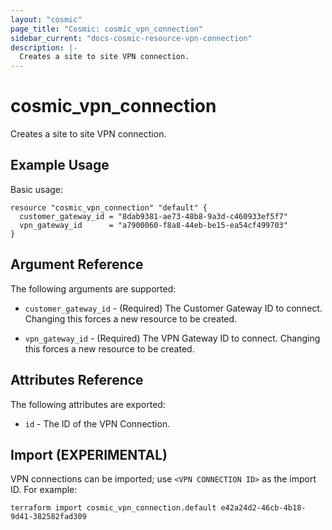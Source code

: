 ```yaml
---
layout: "cosmic"
page_title: "Cosmic: cosmic_vpn_connection"
sidebar_current: "docs-cosmic-resource-vpn-connection"
description: |-
  Creates a site to site VPN connection.
---
```


# cosmic_vpn_connection

Creates a site to site VPN connection.

## Example Usage

Basic usage:

```hcl
resource "cosmic_vpn_connection" "default" {
  customer_gateway_id = "8dab9381-ae73-48b8-9a3d-c460933ef5f7"
  vpn_gateway_id      = "a7900060-f8a8-44eb-be15-ea54cf499703"
}
```

## Argument Reference

The following arguments are supported:

* `customer_gateway_id` - (Required) The Customer Gateway ID to connect.
    Changing this forces a new resource to be created.

* `vpn_gateway_id` - (Required) The VPN Gateway ID to connect. Changing
    this forces a new resource to be created.

## Attributes Reference

The following attributes are exported:

* `id` - The ID of the VPN Connection.

## Import (EXPERIMENTAL)

VPN connections can be imported; use `<VPN CONNECTION ID>` as the import ID. For
example:

```shell
terraform import cosmic_vpn_connection.default e42a24d2-46cb-4b18-9d41-382582fad309
```

